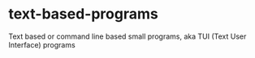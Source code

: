 # text-based-programs
Text based or command line based small programs, aka TUI (Text User Interface) programs
